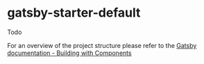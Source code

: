 # gatsby-starter-default
Todo

For an overview of the project structure please refer to the [Gatsby documentation - Building with Components](https://www.gatsbyjs.org/docs/building-with-components/)


